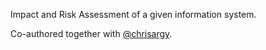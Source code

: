 Impact and Risk Assessment of a given information system.

Co-authored together with [@chrisargy](https://github.com/chrisargy).
